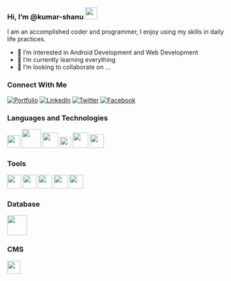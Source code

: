 ### Hi, I’m @kumar-shanu <img src="https://raw.githubusercontent.com/aemmadi/aemmadi/master/wave.gif" width="28px">

I am an accomplished coder and programmer, I enjoy using my skills in daily life practices.

- 👀 I’m interested in Android Development and Web Development
- 🌱 I’m currently learning everything
- 💞️ I’m looking to collaborate on ...


### Connect With Me

[![Portfolio](https://img.shields.io/badge/Kumar%20Shanu-Portfolio-orange)](https://kumar-shanu.netlify.com)
[![LinkedIn](https://img.shields.io/badge/krshanu07-blue?style=flat-square&logo=linkedin)](https://www.linkedin.com/in/krshanu07)
[![Twitter](https://img.shields.io/badge/krshanu07-9cf?style=flat-square&logo=twitter)](https://www.twitter.com/krshanu07)
[![Facebook](https://img.shields.io/badge/krshanu07-informational?style=flat-square&logo=facebook)](https://www.facebook.com/krshanu07)

### Languages and Technologies

<img src="https://upload.wikimedia.org/wikipedia/commons/thumb/7/74/Kotlin_Icon.png/1024px-Kotlin_Icon.png" width="30px"> <img src="https://logowik.com/content/uploads/images/flutter5786.jpg" width="44px">  <img src="https://upload.wikimedia.org/wikipedia/commons/thumb/2/27/PHP-logo.svg/1200px-PHP-logo.svg.png" width="36px">   <img src="https://upload.wikimedia.org/wikipedia/commons/d/d5/CSS3_logo_and_wordmark.svg" width="26px">  <img src="https://upload.wikimedia.org/wikipedia/commons/thumb/6/61/HTML5_logo_and_wordmark.svg/1200px-HTML5_logo_and_wordmark.svg.png" width="36px">  <img src="https://upload.wikimedia.org/wikipedia/commons/1/18/ISO_C%2B%2B_Logo.svg" width="32px"> 

### Tools

<img src="https://1.bp.blogspot.com/-PwaAONmMm78/V-ASbVPG39I/AAAAAAAADZY/boHNhTW5V4Y45qzx6gIweePgoO2VkIhfQCLcB/s1600/image04.png" width="32px">  <img src="https://git-scm.com/images/logos/downloads/Git-Icon-1788C.png" width="32px">  <img src="https://upload.wikimedia.org/wikipedia/commons/thumb/9/9a/Visual_Studio_Code_1.35_icon.svg/225px-Visual_Studio_Code_1.35_icon.svg.png" width="32px">  <img src="https://upload.wikimedia.org/wikipedia/commons/thumb/a/af/Adobe_Photoshop_CC_icon.svg/99px-Adobe_Photoshop_CC_icon.svg.png" width="32px"> <img src="https://upload.wikimedia.org/wikipedia/commons/thumb/f/fb/Adobe_Illustrator_CC_icon.svg/99px-Adobe_Illustrator_CC_icon.svg.png" width="32px"> 

### Database

<img src="https://download.logo.wine/logo/MySQL/MySQL-Logo.wine.png" width="46px">


### CMS

<img src="https://upload.wikimedia.org/wikipedia/commons/thumb/9/98/WordPress_blue_logo.svg/225px-WordPress_blue_logo.svg.png" width="30px">



